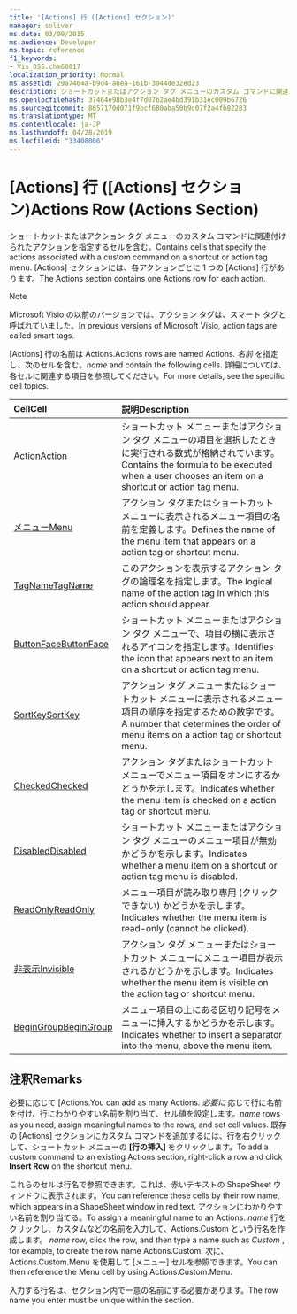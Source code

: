 ```yaml
---
title: '[Actions] 行 ([Actions] セクション)'
manager: soliver
ms.date: 03/09/2015
ms.audience: Developer
ms.topic: reference
f1_keywords:
- Vis_DSS.chm60017
localization_priority: Normal
ms.assetid: 29a7464a-b9d4-a8ea-161b-3044de32ed23
description: ショートカットまたはアクション タグ メニューのカスタム コマンドに関連付けられたアクションを指定するセルを含む。 [Actions] セクションには、各アクションごとに 1 つの [Actions] 行があります。
ms.openlocfilehash: 37464e98b3e4f7d07b2ae4bd391b31ec009b6726
ms.sourcegitcommit: 8657170d071f9bcf680aba50b9c07f2a4fb82283
ms.translationtype: MT
ms.contentlocale: ja-JP
ms.lasthandoff: 04/28/2019
ms.locfileid: "33408006"
---
```

# <a name="actions-row-actions-section"></a><span data-ttu-id="35529-104">[Actions] 行 ([Actions] セクション)</span><span class="sxs-lookup"><span data-stu-id="35529-104">Actions Row (Actions Section)</span></span>

<span data-ttu-id="35529-105">ショートカットまたはアクション タグ メニューのカスタム コマンドに関連付けられたアクションを指定するセルを含む。</span><span class="sxs-lookup"><span data-stu-id="35529-105">Contains cells that specify the actions associated with a custom command on a shortcut or action tag menu.</span></span> <span data-ttu-id="35529-106">[Actions] セクションには、各アクションごとに 1 つの [Actions] 行があります。</span><span class="sxs-lookup"><span data-stu-id="35529-106">The Actions section contains one Actions row for each action.</span></span>
  
> [!NOTE]
> <span data-ttu-id="35529-107">Microsoft Visio の以前のバージョンでは、アクション タグは、スマート タグと呼ばれていました。</span><span class="sxs-lookup"><span data-stu-id="35529-107">In previous versions of Microsoft Visio, action tags are called smart tags.</span></span> 
  
<span data-ttu-id="35529-108">[Actions] 行の名前は Actions.</span><span class="sxs-lookup"><span data-stu-id="35529-108">Actions rows are named Actions.</span></span> <span data-ttu-id="35529-109">*名前*  を指定し、次のセルを含む。</span><span class="sxs-lookup"><span data-stu-id="35529-109">*name*  and contain the following cells.</span></span> <span data-ttu-id="35529-110">詳細については、各セルに関連する項目を参照してください。</span><span class="sxs-lookup"><span data-stu-id="35529-110">For more details, see the specific cell topics.</span></span> 
  
|<span data-ttu-id="35529-111">**Cell**</span><span class="sxs-lookup"><span data-stu-id="35529-111">**Cell**</span></span>|<span data-ttu-id="35529-112">**説明**</span><span class="sxs-lookup"><span data-stu-id="35529-112">**Description**</span></span>|
|:-----|:-----|
|[<span data-ttu-id="35529-113">Action</span><span class="sxs-lookup"><span data-stu-id="35529-113">Action</span></span>](action-cell-actions-section.md) <br/> |<span data-ttu-id="35529-114">ショートカット メニューまたはアクション タグ メニューの項目を選択したときに実行される数式が格納されています。</span><span class="sxs-lookup"><span data-stu-id="35529-114">Contains the formula to be executed when a user chooses an item on a shortcut or action tag menu.</span></span>  <br/> |
|[<span data-ttu-id="35529-115">メニュー</span><span class="sxs-lookup"><span data-stu-id="35529-115">Menu</span></span>](menu-cell-actions-section.md) <br/> |<span data-ttu-id="35529-116">アクション タグまたはショートカット メニューに表示されるメニュー項目の名前を定義します。</span><span class="sxs-lookup"><span data-stu-id="35529-116">Defines the name of the menu item that appears on a action tag or shortcut menu.</span></span>  <br/> |
|[<span data-ttu-id="35529-117">TagName</span><span class="sxs-lookup"><span data-stu-id="35529-117">TagName</span></span>](tagname-cell-actions-section.md) <br/> |<span data-ttu-id="35529-118">このアクションを表示するアクション タグの論理名を指定します。</span><span class="sxs-lookup"><span data-stu-id="35529-118">The logical name of the action tag in which this action should appear.</span></span>  <br/> |
|[<span data-ttu-id="35529-119">ButtonFace</span><span class="sxs-lookup"><span data-stu-id="35529-119">ButtonFace</span></span>](buttonface-cell-actions-section.md) <br/> |<span data-ttu-id="35529-120">ショートカット メニューまたはアクション タグ メニューで、項目の横に表示されるアイコンを指定します。</span><span class="sxs-lookup"><span data-stu-id="35529-120">Identifies the icon that appears next to an item on a shortcut or action tag menu.</span></span>  <br/> |
|[<span data-ttu-id="35529-121">SortKey</span><span class="sxs-lookup"><span data-stu-id="35529-121">SortKey</span></span>](sortkey-cell-actions-section.md) <br/> |<span data-ttu-id="35529-122">アクション タグ メニューまたはショートカット メニューに表示されるメニュー項目の順序を指定するための数字です。</span><span class="sxs-lookup"><span data-stu-id="35529-122">A number that determines the order of menu items on a action tag or shortcut menu.</span></span>  <br/> |
|[<span data-ttu-id="35529-123">Checked</span><span class="sxs-lookup"><span data-stu-id="35529-123">Checked</span></span>](checked-cell-actions-section.md) <br/> |<span data-ttu-id="35529-124">アクション タグまたはショートカット メニューでメニュー項目をオンにするかどうかを示します。</span><span class="sxs-lookup"><span data-stu-id="35529-124">Indicates whether the menu item is checked on a action tag or shortcut menu.</span></span>  <br/> |
|[<span data-ttu-id="35529-125">Disabled</span><span class="sxs-lookup"><span data-stu-id="35529-125">Disabled</span></span>](disabled-cell-actions-section.md) <br/> |<span data-ttu-id="35529-126">ショートカット メニューまたはアクション タグ メニューのメニュー項目が無効かどうかを示します。</span><span class="sxs-lookup"><span data-stu-id="35529-126">Indicates whether a menu item on a shortcut or action tag menu is disabled.</span></span>  <br/> |
|[<span data-ttu-id="35529-127">ReadOnly</span><span class="sxs-lookup"><span data-stu-id="35529-127">ReadOnly</span></span>](readonly-cell-actions-section.md) <br/> |<span data-ttu-id="35529-128">メニュー項目が読み取り専用 (クリックできない) かどうかを示します。</span><span class="sxs-lookup"><span data-stu-id="35529-128">Indicates whether the menu item is read-only (cannot be clicked).</span></span>  <br/> |
|[<span data-ttu-id="35529-129">非表示</span><span class="sxs-lookup"><span data-stu-id="35529-129">Invisible</span></span>](invisible-cell-actions-section.md) <br/> |<span data-ttu-id="35529-130">アクション タグ メニューまたはショートカット メニューにメニュー項目が表示されるかどうかを示します。</span><span class="sxs-lookup"><span data-stu-id="35529-130">Indicates whether the menu item is visible on the action tag or shortcut menu.</span></span>  <br/> |
|[<span data-ttu-id="35529-131">BeginGroup</span><span class="sxs-lookup"><span data-stu-id="35529-131">BeginGroup</span></span>](begingroup-cell-actions-section.md) <br/> |<span data-ttu-id="35529-132">メニュー項目の上にある区切り記号をメニューに挿入するかどうかを示します。</span><span class="sxs-lookup"><span data-stu-id="35529-132">Indicates whether to insert a separator into the menu, above the menu item.</span></span>  <br/> |
   
## <a name="remarks"></a><span data-ttu-id="35529-133">注釈</span><span class="sxs-lookup"><span data-stu-id="35529-133">Remarks</span></span>

 <span data-ttu-id="35529-134">必要に応じて [Actions.</span><span class="sxs-lookup"><span data-stu-id="35529-134">You can add as many Actions.</span></span>  <span data-ttu-id="35529-135">*必要に*  応じて行に名前を付け、行にわかりやすい名前を割り当て、セル値を設定します。</span><span class="sxs-lookup"><span data-stu-id="35529-135">*name*  rows as you need, assign meaningful names to the rows, and set cell values.</span></span> <span data-ttu-id="35529-136">既存の [Actions] セクションにカスタム コマンドを追加するには、行を右クリックして、ショートカット メニューの **[行の挿入]** をクリックします。</span><span class="sxs-lookup"><span data-stu-id="35529-136">To add a custom command to an existing Actions section, right-click a row and click **Insert Row** on the shortcut menu.</span></span> 
  
<span data-ttu-id="35529-137">これらのセルは行名で参照できます。これは、赤いテキストの ShapeSheet ウィンドウに表示されます。</span><span class="sxs-lookup"><span data-stu-id="35529-137">You can reference these cells by their row name, which appears in a ShapeSheet window in red text.</span></span> <span data-ttu-id="35529-138">アクションにわかりやすい名前を割り当てる。</span><span class="sxs-lookup"><span data-stu-id="35529-138">To assign a meaningful name to an Actions.</span></span> <span data-ttu-id="35529-139">*name* 行をクリックし、カスタムなどの名前を入力して、Actions.Custom という行名を作成します。 </span><span class="sxs-lookup"><span data-stu-id="35529-139">*name*  row, click the row, and then type a name such as  *Custom*  , for example, to create the row name Actions.Custom.</span></span> <span data-ttu-id="35529-140">次に、Actions.Custom.Menu を使用して [メニュー] セルを参照できます。</span><span class="sxs-lookup"><span data-stu-id="35529-140">You can then reference the Menu cell by using Actions.Custom.Menu.</span></span> 
  
<span data-ttu-id="35529-141">入力する行名は、セクション内で一意の名前にする必要があります。</span><span class="sxs-lookup"><span data-stu-id="35529-141">The row name you enter must be unique within the section.</span></span>
  

